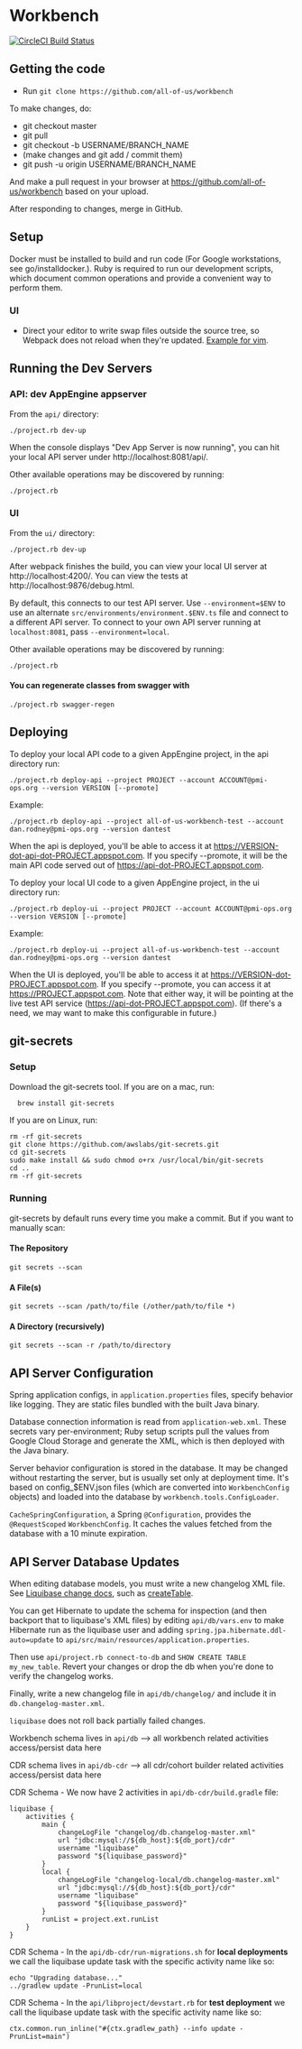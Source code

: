 # Workbench

[![CircleCI Build Status](https://circleci.com/gh/all-of-us/workbench.svg)](https://circleci.com/gh/all-of-us/workflows/workbench)

## Getting the code

* Run `git clone https://github.com/all-of-us/workbench`

To make changes, do:

* git checkout master
* git pull
* git checkout -b USERNAME/BRANCH_NAME
* (make changes and git add / commit them)
* git push -u origin USERNAME/BRANCH_NAME

And make a pull request in your browser at
https://github.com/all-of-us/workbench based on your upload.

After responding to changes, merge in GitHub.

## Setup

Docker must be installed to build and run code (For Google workstations, see
go/installdocker.). Ruby is required to run our development scripts, which
document common operations and provide a convenient way to perform them.

### UI

* Direct your editor to write swap files outside the source tree, so Webpack
does not reload when they're updated.
[Example for vim](https://github.com/angular/angular-cli/issues/4593).

## Running the Dev Servers

### API: dev AppEngine appserver

From the `api/` directory:
```Shell
./project.rb dev-up
```

When the console displays "Dev App Server is now running", you can hit your
local API server under http://localhost:8081/api/.

Other available operations may be discovered by running:
```Shell
./project.rb
```

### UI

From the `ui/` directory:
```Shell
./project.rb dev-up
```

After webpack finishes the build, you can view your local UI server at
http://localhost:4200/. You can view the tests at http://localhost:9876/debug.html.

By default, this connects to our test API server. Use `--environment=$ENV` to
use an alternate `src/environments/environment.$ENV.ts` file and connect to a
different API server. To connect to your own API server running at
`localhost:8081`, pass `--environment=local`.

Other available operations may be discovered by running:
```Shell
./project.rb
```

#### You can regenerate classes from swagger with

```Shell
./project.rb swagger-regen
```

## Deploying

To deploy your local API code to a given AppEngine project, in the api 
directory run:

```
./project.rb deploy-api --project PROJECT --account ACCOUNT@pmi-ops.org --version VERSION [--promote]
```

Example:

```
./project.rb deploy-api --project all-of-us-workbench-test --account dan.rodney@pmi-ops.org --version dantest
```

When the api is deployed, you'll be able to access it at https://VERSION-dot-api-dot-PROJECT.appspot.com. If you specify --promote, it will be the main API code
served out of https://api-dot-PROJECT.appspot.com.

To deploy your local UI code to a given AppEngine project, in the ui 
directory run:

```
./project.rb deploy-ui --project PROJECT --account ACCOUNT@pmi-ops.org --version VERSION [--promote]
```

Example:

```
./project.rb deploy-ui --project all-of-us-workbench-test --account dan.rodney@pmi-ops.org --version dantest
```

When the UI is deployed, you'll be able to access it at https://VERSION-dot-PROJECT.appspot.com. If you specify --promote, you can access it at https://PROJECT.appspot.com. Note that either way, it will be pointing at the live test API 
service (https://api-dot-PROJECT.appspot.com). (If there's a need, we may
want to make this configurable in future.)

## git-secrets

### Setup

Download the git-secrets tool.
If you are on a mac, run:
```Shell
  brew install git-secrets
```
If you are on Linux, run:
```Shell
rm -rf git-secrets
git clone https://github.com/awslabs/git-secrets.git
cd git-secrets
sudo make install && sudo chmod o+rx /usr/local/bin/git-secrets
cd ..
rm -rf git-secrets
```
### Running

git-secrets by default runs every time you make a commit. But if you
want to manually scan:
#### The Repository
```Shell
git secrets --scan
```
#### A File(s)
```Shell
git secrets --scan /path/to/file (/other/path/to/file *)
```
#### A Directory (recursively)
```Shell
git secrets --scan -r /path/to/directory
```

## API Server Configuration

Spring application configs, in `application.properties` files, specify behavior
like logging. They are static files bundled with the built Java binary.

Database connection information is read from `application-web.xml`. These
secrets vary per-environment; Ruby setup scripts pull the values from Google
Cloud Storage and generate the XML, which is then deployed with the Java binary.

Server behavior configuration is stored in the database. It may be changed
without restarting the server, but is usually set only at deployment time. It's
based on config_$ENV.json files (which are converted into `WorkbenchConfig`
objects) and loaded into the database by `workbench.tools.ConfigLoader`.

`CacheSpringConfiguration`, a Spring `@Configuration`, provides
the `@RequestScoped` `WorkbenchConfig`. It caches the values fetched from the
database with a 10 minute expiration.

## API Server Database Updates

When editing database models, you must write a new changelog XML file. See
[Liquibase change docs](http://www.liquibase.org/documentation/changes/index.html),
such as [createTable](http://www.liquibase.org/documentation/changes/create_table.html).

You can get Hibernate to update the schema for inspection (and then backport
that to liquibase's XML files) by editing `api/db/vars.env` to make Hibernate
run as the liquibase user and adding `spring.jpa.hibernate.ddl-auto=update`
to `api/src/main/resources/application.properties`.

Then use `api/project.rb connect-to-db` and `SHOW CREATE TABLE my_new_table`.
Revert your changes or drop the db when you're done to verify the changelog
works.

Finally, write a new changelog file in `api/db/changelog/` and include it in
`db.changelog-master.xml`.

`liquibase` does not roll back partially failed changes.

Workbench schema lives in `api/db` --> all workbench related activities access/persist data here

CDR schema lives in `api/db-cdr` --> all cdr/cohort builder related activities access/persist data here

CDR Schema - We now have 2 activities in `api/db-cdr/build.gradle` file:
```
liquibase {
    activities {
        main {
            changeLogFile "changelog/db.changelog-master.xml"
            url "jdbc:mysql://${db_host}:${db_port}/cdr"
            username "liquibase"
            password "${liquibase_password}"
        }
        local {
            changeLogFile "changelog-local/db.changelog-master.xml"
            url "jdbc:mysql://${db_host}:${db_port}/cdr"
            username "liquibase"
            password "${liquibase_password}"
        }
        runList = project.ext.runList
    }
}
```

CDR Schema - In the `api/db-cdr/run-migrations.sh` for **local deployments** we call the liquibase update task with the specific activity name like so:
```
echo "Upgrading database..."
../gradlew update -PrunList=local
```

CDR Schema - In the `api/libproject/devstart.rb` for **test deployment** we call the liquibase update task with the specific activity name like so:
```
ctx.common.run_inline("#{ctx.gradlew_path} --info update -PrunList=main")
```
